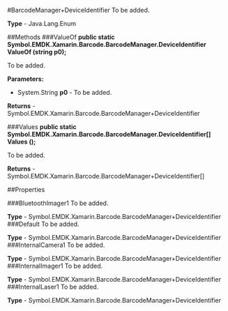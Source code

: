 #BarcodeManager+DeviceIdentifier
To be added.

**Type** - Java.Lang.Enum

##Methods
###ValueOf
**public static Symbol.EMDK.Xamarin.Barcode.BarcodeManager.DeviceIdentifier ValueOf (string p0);**

To be added.

**Parameters:** 

* System.String **p0** - To be added.

**Returns** - Symbol.EMDK.Xamarin.Barcode.BarcodeManager+DeviceIdentifier

###Values
**public static Symbol.EMDK.Xamarin.Barcode.BarcodeManager.DeviceIdentifier[] Values ();**

To be added.


**Returns** - Symbol.EMDK.Xamarin.Barcode.BarcodeManager+DeviceIdentifier[]

##Properties

###BluetoothImager1
To be added.

**Type** - Symbol.EMDK.Xamarin.Barcode.BarcodeManager+DeviceIdentifier
###Default
To be added.

**Type** - Symbol.EMDK.Xamarin.Barcode.BarcodeManager+DeviceIdentifier
###InternalCamera1
To be added.

**Type** - Symbol.EMDK.Xamarin.Barcode.BarcodeManager+DeviceIdentifier
###InternalImager1
To be added.

**Type** - Symbol.EMDK.Xamarin.Barcode.BarcodeManager+DeviceIdentifier
###InternalLaser1
To be added.

**Type** - Symbol.EMDK.Xamarin.Barcode.BarcodeManager+DeviceIdentifier


